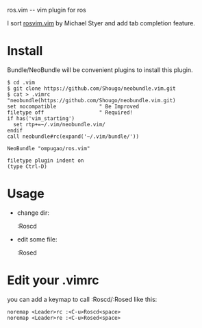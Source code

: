 ros.vim -- vim plugin for ros

I sort [rosvim.vim](http://www.ros.org/wiki/IDEs?action=AttachFile&do=view&target=rosvim.vim) by Michael Styer and add tab completion feature.

# Install
Bundle/NeoBundle will be convenient plugins to install this plugin.

    $ cd .vim
    $ git clone https://github.com/Shougo/neobundle.vim.git
    $ cat > .vimrc
    "neobundle(https://github.com/Shougo/neobundle.vim.git)
    set nocompatible              " Be Improved
    filetype off                  " Required!
    if has('vim_starting')
      set rtp+=~/.vim/neobundle.vim/
    endif
    call neobundle#rc(expand('~/.vim/bundle/'))

    NeoBundle "ompugao/ros.vim"

    filetype plugin indent on
    (type Ctrl-D)

# Usage
- change dir:

    :Roscd 
    
- edit some file:

    :Rosed

# Edit your .vimrc
you can add a keymap to call :Roscd/:Rosed like this:

    noremap <Leader>rc :<C-u>Roscd<space>
    noremap <Leader>re :<C-u>Rosed<space>
